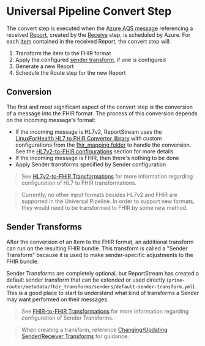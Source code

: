# Universal Pipeline Convert Step
The convert step is executed when the [Azure AQS message](README.md#aqs-usage) referencing a received [Report](README.md#report-and-item), created by the [Receive](receive.md) step, is scheduled by Azure. For each [Item](README.md#report-and-item) contained in the received Report, the convert step will:

  1. Transform the item to the FHIR format
  2. Apply the configured [sender transform](#sender-transforms), if one is configured
  3. Generate a new Report
  4. Schedule the Route step for the new Report

## Conversion
The first and most significant aspect of the convert step is the conversion of a message into the FHIR format. The process of this conversion depends on the incoming message's format:

- If the incoming message is HL7v2, ReportStream uses the [LinuxForHealth HL7 to FHIR Converter library](https://github.com/LinuxForHealth/hl7v2-fhir-converter#linuxforhealth-hl7-to-fhir-converter) with custom configurations from the [fhir_mapping folder](https://github.com/CDCgov/prime-reportstream/tree/master/prime-router/metadata/fhir_mapping/hl7) to handle the conversion. See the [HL7v2-to-FHIR configurations](../design/design/transformations.md#HL7v2-to-FHIR-configurations) section for more details.
- If the incoming message is FHIR, then there's nothing to be done
- Apply Sender transforms specified by Sender configuration 

> See [HL7v2-to-FHIR Transformations](../design/design/transformations.md#hl7v2-to-fhir-transformations) for more information regarding configuration of HL7 to FHIR transformations.

> Currently, no other input formats besides HL7v2 and FHIR are supported in the Universal Pipeline. In order to support new formats, they would need to be transformed to FHIR by some new method.

## Sender Transforms
After the conversion of an Item to the FHIR format, an additional transform can run on the resulting FHIR bundle. This transform is called a "Sender Transform" because it is used to make sender-specific adjustments to the FHIR bundle.

Sender Transforms are completely optional, but ReportStream has created a default sender transform that can be extended or used directly (`prime-router/metadata/fhir_transforms/senders/default-sender-transform.yml`). This is a good place to start to understand what kind of transforms a Sender may want performed on their messages.

> See [FHIR-to-FHIR Transformations](../design/design/transformations.md#fhir-to-fhir-transformations) for more information regarding configuration of Sender Transforms.

> When creating a transform, reference [Changing/Updating Sender/Receiver Transforms](../getting-started/standard-operating-procedures/changing-transforms.md) for guidance.